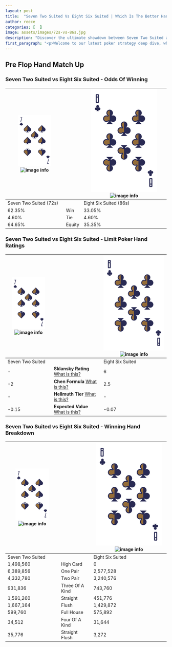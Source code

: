 ```yaml
---
layout: post
title:  "Seven Two Suited Vs Eight Six Suited | Which Is The Better Hand In Poker? A Complete Guide"
author: reece
categories: [  ]
image: assets/images/72s-vs-86s.jpg
description: "Discover the ultimate showdown between Seven Two Suited and Eight Six Suited in poker! Uncover the odds, strategies, and scenarios where one hand triumphs over the other. Get ready to up your poker game with this thrilling analysis."
first_paragraph: "<p>Welcome to our latest poker strategy deep dive, where we're pitting two distinct hands against each other in a high-stakes showdown: Seven Two Suited vs Eight Six Suited.</p><p>In the dynamic world of poker, every decision counts, and knowing which hand holds the upper hand is key to your success at the table.</p><p>In this article, we'll dissect these two hands, explore the scenarios where one dominates the other, and equip you with the knowledge to make strategic choices that can tip the odds in your favor.</p><p>Get ready to unravel the intriguing dynamics of these poker hands and elevate your game to new heights.</p>"
---
```




[comment]: # (sp0)

## Pre Flop Hand Match Up

<div class="table hand-ratings" markdown="1"> 



### Seven Two Suited vs Eight Six Suited - Odds Of Winning


    
| ![image info](assets/images/hand1/7.png) ![image info](assets/images/hand1/2s.png) |  | ![image info](assets/images/hand2/8.png) ![image info](assets/images/hand2/6s.png) |
| -------- | -------- | -------- |
| Seven Two Suited (72s) |  | Eight Six Suited (86s) |
| 62.35% | Win | 33.05% |
| 4.60% | Tie | 4.60% |
| 64.65% | Equity | 35.35% |




[comment]: # (sp1)



### Seven Two Suited vs Eight Six Suited - Limit Poker Hand Ratings


    
| ![image info](assets/images/hand1/7.png) ![image info](assets/images/hand1/2s.png) |  | ![image info](assets/images/hand2/8.png) ![image info](assets/images/hand2/6s.png) |
| -------- | -------- | -------- |
| Seven Two Suited |  | Eight Six Suited |
| - | **Sklansky Rating** [What is this?](/sklansky-rating-explained) | 6 |
| -2 | **Chen Formula** [What is this?](/chen-formula-explained) | 2.5 |
| - | **Hellmuth Tier** [What is this?](/Hellmuth-tier-explained) | - |
| -0.15 | **Expected Value** [What is this?](/expected-value-explained) | -0.07 |




[comment]: # (sp2)



### Seven Two Suited vs Eight Six Suited - Winning Hand Breakdown


    
| ![image info](assets/images/hand1/7.png) ![image info](assets/images/hand1/2s.png) |  | ![image info](assets/images/hand2/8.png) ![image info](assets/images/hand2/6s.png) |
| -------- | -------- | -------- |
| Seven Two Suited |  | Eight Six Suited |
| 1,498,560 | High Card | 0 |
| 6,389,856 | One Pair | 2,577,528 |
| 4,332,780 | Two Pair | 3,240,576 |
| 931,836 | Three Of A Kind | 743,760 |
| 1,591,260 | Straight | 451,776 |
| 1,667,164 | Flush | 1,429,872 |
| 599,760 | Full House | 575,892 |
| 34,512 | Four Of A Kind | 31,644 |
| 35,776 | Straight Flush | 3,272 |




[comment]: # (sp3)



</div>

[comment]: # (sp4)



[comment]: # (sp5)

